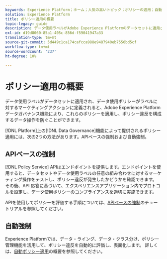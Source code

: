 ```yaml
---
keywords: Experience Platform；ホーム；人気の高いトピック；ポリシーの適用；自動適用；APIベースの適用；データガバナンス
solution: Experience Platform
title: ポリシー適用の概要
topic-legacy: guide
description: データ使用ラベルがAdobe Experience Platformのデータセットに適用され、これらのラベルに対するマーケティング活動に対してデータ使用ポリシーが定義されると、データ管理機能により、これらのポリシーを適用し、ポリシー違反を構成するデータ操作を防ぐことができます。 Data Governance機能によって提供されるプラットフォームのポリシー適用には、APIベースの適用と自動適用の2つの方法があります。
exl-id: d19d8060-85a1-405c-856d-f59041947a33
translation-type: tm+mt
source-git-commit: 5d449c1ca174cafcca988e9487940eb7550bd5cf
workflow-type: tm+mt
source-wordcount: '237'
ht-degree: 10%

---
```


# ポリシー適用の概要

データ使用ラベルがデータセットに適用され、データ使用ポリシーがラベルに対するマーケティングアクションに定義されると、Adobe Experience Platformデータガバナンス機能により、これらのポリシーを適用し、ポリシー違反を構成するデータ操作を防ぐことができます。

[!DNL Platform]上の[!DNL Data Governance]機能によって提供されるポリシー適用には、次の2つの方法があります。APIベースの強制および自動強制。

## APIベースの強制

[!DNL Policy Service] APIはエンドポイントを提供します。エンドポイントを使用すると、データセットやデータ使用ラベルの任意の組み合わせに対するマーケティング操作をテストし、ポリシー違反が発生したかどうかを確認できます。 その後、API 応答に基づいて、エクスペリエンスアプリケーション内でプロトコルを設定し、データ使用ポリシーのコンプライアンスを適切に実施できます。

APIを使用してポリシーを評価する手順については、[APIベースの強制](./api-enforcement.md)のチュートリアルを参照してください。

## 自動強制

Experience Platformでは、データ・ライング、データ・クラス分け、ポリシー管理機能を活用して、ポリシー違反を自動的に評価し、表面化します。 詳しくは、[自動ポリシー適用](./auto-enforcement.md)の概要を参照してください。
